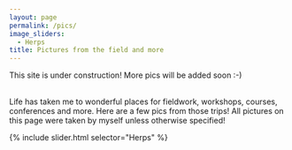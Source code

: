 ```yaml
---
layout: page
permalink: /pics/
image_sliders:
  - Herps
title: Pictures from the field and more
---
```

This site is under construction! More pics will be added soon :-)

<br>
Life has taken me to wonderful places for fieldwork, workshops, courses, conferences and more. Here are a few pics from those trips!
All pictures on this page were taken by myself unless otherwise specified!
<br>



{% include slider.html selector="Herps" %}



























